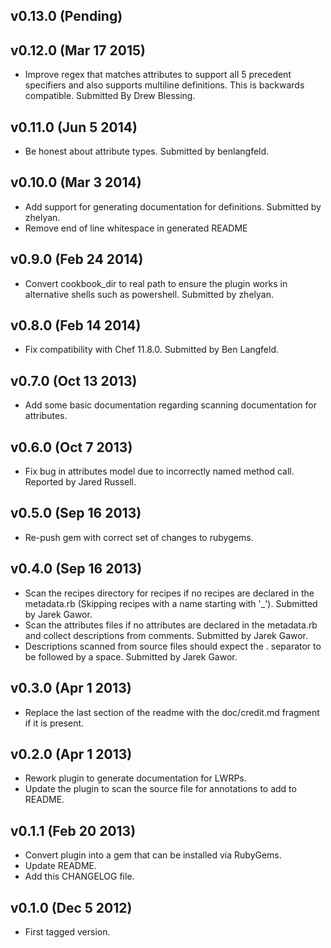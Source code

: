 v0.13.0     (Pending)
---------------------

v0.12.0 (Mar 17 2015)
---------------------

* Improve regex that matches attributes to support all 5 precedent
  specifiers and also supports multiline definitions. This is backwards
  compatible. Submitted By Drew Blessing.

v0.11.0 (Jun 5 2014)
--------------------

* Be honest about attribute types. Submitted by benlangfeld.

v0.10.0 (Mar 3 2014)
--------------------

* Add support for generating documentation for definitions. Submitted by zhelyan.
* Remove end of line whitespace in generated README

v0.9.0 (Feb 24 2014)
--------------------

* Convert cookbook_dir to real path to ensure the plugin works in alternative shells such as powershell. Submitted by zhelyan.

v0.8.0 (Feb 14 2014)
--------------------

* Fix compatibility with Chef 11.8.0. Submitted by Ben Langfeld.

v0.7.0 (Oct 13 2013)
--------------------

* Add some basic documentation regarding scanning documentation for attributes.

v0.6.0  (Oct 7 2013)
--------------------

* Fix bug in attributes model due to incorrectly named method call. Reported by Jared Russell.

v0.5.0 (Sep 16 2013)
--------------------

* Re-push gem with correct set of changes to rubygems.

v0.4.0 (Sep 16 2013)
--------------------

* Scan the recipes directory for recipes if no recipes are declared in the metadata.rb (Skipping recipes with a name starting with '_'). Submitted by Jarek Gawor.
* Scan the attributes files if no attributes are declared in the metadata.rb and collect descriptions from comments. Submitted by Jarek Gawor.
* Descriptions scanned from source files should expect the . separator to be followed by a space. Submitted by Jarek Gawor.

v0.3.0 (Apr 1 2013)
--------------------

* Replace the last section of the readme with the doc/credit.md fragment if it is present.

v0.2.0 (Apr 1 2013)
--------------------

* Rework plugin to generate documentation for LWRPs.
* Update the plugin to scan the source file for annotations to add to README.

v0.1.1 (Feb 20 2013)
--------------------

* Convert plugin into a gem that can be installed via RubyGems.
* Update README.
* Add this CHANGELOG file.

v0.1.0 (Dec 5 2012)
-------------------

* First tagged version.
